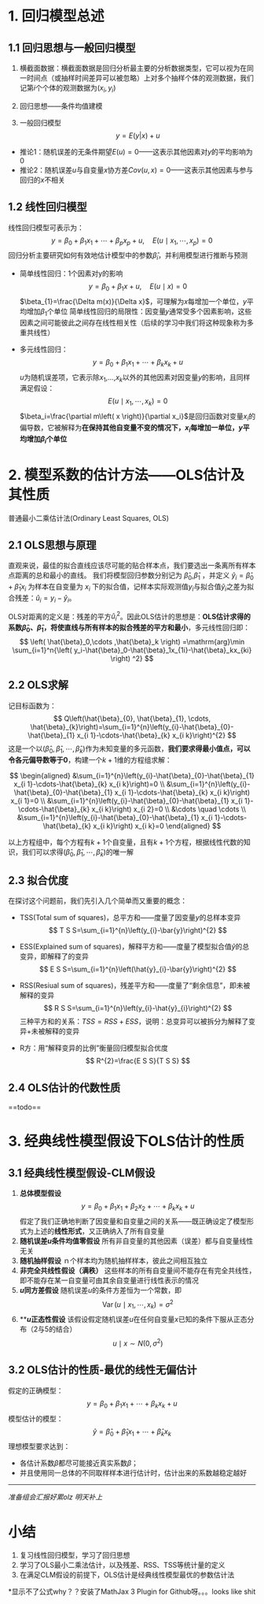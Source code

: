 # 1. 回归模型总述
## 1.1 回归思想与一般回归模型
1. 横截面数据：横截面数据是回归分析最主要的分析数据类型，它可以视为在同一时间点（或抽样时间差异可以被忽略）上对多个抽样个体的观测数据，我们记第$i$个个体的观测数据为$(x_i,y_i)$
2. 回归思想——条件均值建模

3. 一般回归模型
$$
y=E(y|x)+u
$$
- 推论1：随机误差的无条件期望$E(u)=0$——这表示其他因素对$y$的平均影响为0
- 推论2：随机误差$u$与自变量$x$协方差$Cov(u,x)=0$——这表示其他因素与参与回归的$x$不相关
## 1.2 线性回归模型
线性回归模型可表示为：
$$
y=\beta_{0}+\beta_{1} x_{1}+\cdots+\beta_{p} x_{p}+u, \quad E\left(u \mid x_{1}, \cdots, x_{p}\right)=0
$$
回归分析主要研究如何有效地估计模型中的参数$\hat{\beta}_i$，并利用模型进行推断与预测
- 简单线性回归：1个因素对y的影响
$$
y=\beta_{0}+\beta_{1} x+u, \quad E(u \mid x)=0
$$
$\beta_{1}=\frac{\Delta m(x)}{\Delta x}$，可理解为$x$每增加一个单位，$y$平均增加$\beta_1$个单位
简单线性回归的局限性：因变量𝑦通常受多个因素影响，这些因素之间可能彼此之间存在线性相关性（后续的学习中我们将这种现象称为多重共线性）

- 多元线性回归：
$$
y=\beta_{0}+\beta_{1} x_{1}+\cdots+\beta_{k} x_{k}+u
$$
$u$为随机误差项，它表示除$x_1$,…,$x_k$以外的其他因素对因变量$y$的影响，且同样满足假设：
$$
E\left(u \mid x_{1}, \cdots, x_{k}\right)=0
$$
$\beta_i=\frac{\partial m\left( x \right)}{\partial x_i}$是回归函数对变量$x_i$的偏导数，它被解释为**在保持其他自变量不变的情况下，$x_i$每增加一单位，$y$平均增加$\beta_i$个单位**

# 2. 模型系数的估计方法——OLS估计及其性质
普通最小二乘估计法(Ordinary Least Squares, OLS)
## 2.1 OLS思想与原理
直观来说，最佳的拟合直线应该尽可能的贴合样本点，我们要选出一条离所有样本点距离的总和最小的直线。
我们将模型回归参数分别记为 $\hat{\beta}_{0}$,$\hat{\beta}_{1}$ ，并定义 $\hat{y}_{i}=\hat{\beta}_{0}+\hat{\beta}_{1} x_{i}$ 为样本在自变量为 $x_i$ 下的拟合值，记样本实际观测值$y_i$与拟合值$\hat{y}_{i}$之差为拟合残差：$\hat{u}_{i}=y_{i}-\hat{y}_{i}$。

OLS对距离的定义是：残差的平方${\hat{u}_i}^2$。因此OLS估计的思想是：**OLS估计求得的系数$\hat{\beta}_{0}$、$\hat{\beta}_{1}$，将使直线与所有样本的拟合残差的平方和最小**，多元线性回归即：
$$
\left( \hat{\beta}_0,\cdots ,\hat{\beta}_k \right) =\mathrm{arg}\min \sum_{i=1}^n{\left( y_i-\hat{\beta}_0-\hat{\beta}_1x_{1i}-\hat{\beta}_kx_{ki} \right) ^2}
$$
## 2.2 OLS求解
记目标函数为：
$$
Q\left(\hat{\beta}_{0}, \hat{\beta}_{1}, \cdots, \hat{\beta}_{k}\right)=\sum_{i=1}^{n}\left(y_{i}-\hat{\beta}_{0}-\hat{\beta}_{1} x_{i 1}-\cdots-\hat{\beta}_{k} x_{i k}\right)^{2}
$$
这是一个以$(\hat{\beta}_{0}, \hat{\beta}_{1}, \cdots, \hat{\beta}_{k})$作为未知变量的多元函数，**我们要求得最小值点，可以令各元偏导数等于0**，构建一个$k+1$维的方程组求解：

$$
\begin{aligned}
&\sum_{i=1}^{n}\left(y_{i}-\hat{\beta}_{0}-\hat{\beta}_{1} x_{i 1}-\cdots-\hat{\beta}_{k} x_{i k}\right)=0 \\
&\sum_{i=1}^{n}\left(y_{i}-\hat{\beta}_{0}-\hat{\beta}_{1} x_{i 1}-\cdots-\hat{\beta}_{k} x_{i k}\right) x_{i 1}=0 \\
&\sum_{i=1}^{n}\left(y_{i}-\hat{\beta}_{0}-\hat{\beta}_{1} x_{i 1}-\cdots-\hat{\beta}_{k} x_{i k}\right) x_{i 2}=0 \\
&\cdots \quad \cdots \\
&\sum_{i=1}^{n}\left(y_{i}-\hat{\beta}_{0}-\hat{\beta}_{1} x_{i 1}-\cdots-\hat{\beta}_{k} x_{i k}\right) x_{i k}=0
\end{aligned}
$$

以上方程组中，每个方程有$k+1$个自变量，且有$k+1$个方程，根据线性代数的知识，我们可以求得$(\hat{\beta}_{0}, \hat{\beta}_{1}, \cdots, \hat{\beta}_{k})$的唯一解
## 2.3 拟合优度
在探讨这个问题前，我们先引入几个简单而又重要的概念：

- TSS(Total sum of squares)，总平方和——度量了因变量$y$的总样本变异
$$
T S S=\sum_{i=1}^{n}\left(y_{i}-\bar{y}\right)^{2}
$$

- ESS(Explained sum of squares)，解释平方和——度量了模型拟合值$\hat{y}$的总变异，即解释了的变异
$$
E S S=\sum_{i=1}^{n}\left(\hat{y}_{i}-\bar{y}\right)^{2}
$$

- RSS(Resiual sum of squares)，残差平方和——度量了“剩余信息”，即未被解释的变异
$$
R S S=\sum_{i=1}^{n}\left(y_{i}-\hat{y}_{i}\right)^{2}
$$
三种平方和的关系：$TSS=RSS+ESS$，说明：总变异可以被拆分为解释了变异+未被解释的变异
- R方：用“解释变异的比例”衡量回归模型拟合优度
$$
R^{2}=\frac{E S S}{T S S}
$$
## 2.4 OLS估计的代数性质
==todo==
# 3. 经典线性模型假设下OLS估计的性质
## 3.1 经典线性模型假设-CLM假设
1. **总体模型假设**
$$
y=\beta_{0}+\beta_{1} x_{1}+\beta_{2} x_{2}+\cdots+\beta_{k} x_{k}+u
$$
假定了我们正确地判断了因变量和自变量之间的关系——既正确设定了模型形式为上述的**线性形式**，又正确纳入了所有自变量
2. **随机误差$u$条件均值零假设**
所有非自变量的其他因素（误差）都与自变量线性无关
3. **随机抽样假设**
ｎ个样本均为随机抽样样本，彼此之间相互独立
4. **非完全共线性假设（满秩）**
这些样本的所有自变量间不能存在有完全共线性，即不能存在某一自变量可由其余自变量进行线性表示的情况
5. **$u$同方差假设**
随机误差$u$的条件方差恒为一个常数，即
$$
\operatorname{Var}\left(u \mid x_{1}, \cdots, x_{k}\right)=\sigma^{2}
$$
6. ****$u$正态性假设**
该假设假定随机误差$u$在任何自变量$x$已知的条件下服从正态分布（2与5的结合）
$$
u \mid x \sim N\left(0, \sigma^{2}\right)
$$
## 3.2 OLS估计的性质-最优的线性无偏估计
假定的正确模型：
$$
y=\beta_{0}+\beta_{1} x_{1}+\cdots+\beta_{k} x_{k}+u
$$
模型估计的模型：
$$
\hat{y}=\hat{\beta}_0+\hat{\beta}_1x_1+\cdots +\hat{\beta}_kx_k
$$
理想模型要求达到：
- 各估计系数$\hat{\beta}$都尽可能接近真实系数$\beta$；
- 并且使用同一总体的不同取样样本进行估计时，估计出来的系数越稳定越好

---
*准备组会汇报好累olz 明天补上*

# 小结
1. 复习线性回归模型，学习了回归思想
2. 学习了OLS最小二乘法估计，以及残差、RSS、TSS等统计量的定义
3. 在满足CLM假设的前提下，OLS估计是经典线性模型最优的参数估计法

*显示不了公式why？？安装了MathJax 3 Plugin for Github呀。。。looks like shit
